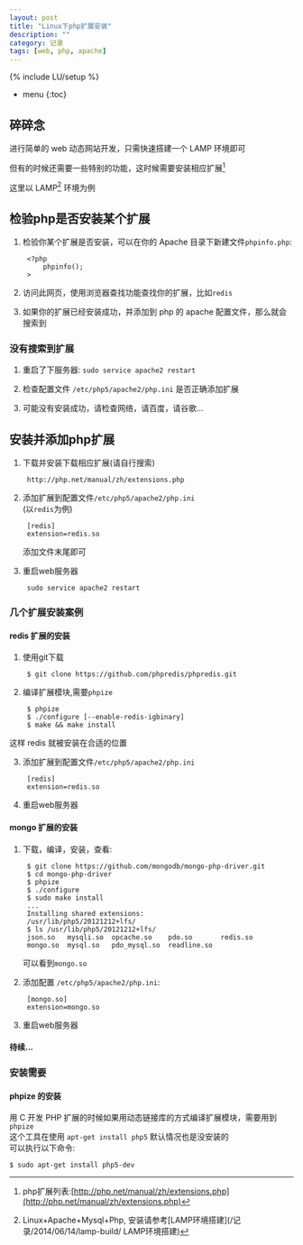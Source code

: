```yaml
---
layout: post
title: "Linux下php扩展安装"
description: ""
category: 记录
tags: [web, php, apache]
---
```

{% include LU/setup %}

* menu
{:toc}

## 碎碎念

进行简单的 web 动态网站开发，只需快速搭建一个 LAMP 环境即可  

但有的时候还需要一些特别的功能，这时候需要安装相应扩展[^extension]  

这里以 LAMP[^LAMP] 环境为例  

## 检验php是否安装某个扩展  

1. 检验你某个扩展是否安装，可以在你的 Apache 目录下新建文件`phpinfo.php`:  

		<?php
			phpinfo();
		>

2. 访问此网页，使用浏览器查找功能查找你的扩展，比如`redis`  

3. 如果你的扩展已经安装成功，并添加到 php 的 apache 配置文件，那么就会搜索到  


### 没有搜索到扩展  

1. 重启了下服务器: `sudo service apache2 restart`  

2. 检查配置文件 `/etc/php5/apache2/php.ini` 是否正确添加扩展  

3. 可能没有安装成功，请检查网络，请百度，请谷歌...  


## 安装并添加php扩展  

1. 下载并安装下载相应扩展(请自行搜索)  

		http://php.net/manual/zh/extensions.php  

2. 添加扩展到配置文件`/etc/php5/apache2/php.ini`  
	(以`redis`为例)  

		[redis]
		extension=redis.so
 
	添加文件末尾即可  

3. 重启web服务器  

		sudo service apache2 restart

### 几个扩展安装案例  

#### redis 扩展的安装  

1. 使用git下载  

		$ git clone https://github.com/phpredis/phpredis.git

2. 编译扩展模块,需要`phpize`  

		$ phpize
		$ ./configure [--enable-redis-igbinary]
		$ make && make install
	
这样 redis 就被安装在合适的位置  

3. 添加扩展到配置文件`/etc/php5/apache2/php.ini`  

		[redis]                            
        extension=redis.so

4. 重启web服务器

#### mongo 扩展的安装

1. 下载，编译，安装，查看:  

		$ git clone https://github.com/mongodb/mongo-php-driver.git
		$ cd mongo-php-driver
		$ phpize
		$ ./configure
		$ sudo make install
		...
		Installing shared extensions:     
		/usr/lib/php5/20121212+lfs/
		$ ls /usr/lib/php5/20121212+lfs/
		json.so   mysqli.so  opcache.so    pdo.so       redis.so
		mongo.so  mysql.so   pdo_mysql.so  readline.so

	可以看到`mongo.so`  

2. 添加配置 `/etc/php5/apache2/php.ini`:  

		[mongo.so]
		extension=mongo.so

3. 重启web服务器 

#### 待续...

### 安装需要

#### phpize 的安装

用 C 开发 PHP 扩展的时候如果用动态链接库的方式编译扩展模块，需要用到 `phpize`  
这个工具在使用 `apt-get install php5` 默认情况也是没安装的  
可以执行以下命令:  

	$ sudo apt-get install php5-dev

[^extension]:php扩展列表:[http://php.net/manual/zh/extensions.php](http://php.net/manual/zh/extensions.php)

[^LAMP]:Linux+Apache+Mysql+Php, 安装请参考[LAMP环境搭建](/记录/2014/06/14/lamp-build/ LAMP环境搭建)  




